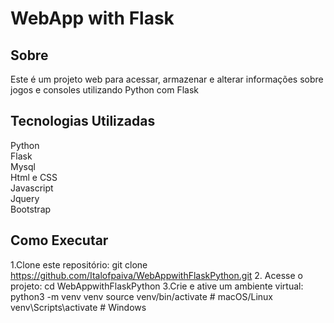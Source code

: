 # WebApp with Flask

## Sobre
Este é um projeto web para acessar, armazenar  e alterar informações sobre jogos e consoles utilizando Python com Flask

##  Tecnologias Utilizadas
Python     
Flask  
Mysql  
Html e CSS  
Javascript  
Jquery  
Bootstrap  

## Como Executar
1.Clone este repositório:
git clone https://github.com/Italofpaiva/WebAppwithFlaskPython.git
2. Acesse o projeto:
cd WebAppwithFlaskPython
3.Crie e ative um ambiente virtual:
python3 -m venv venv
source venv/bin/activate  # macOS/Linux
venv\Scripts\activate     # Windows
